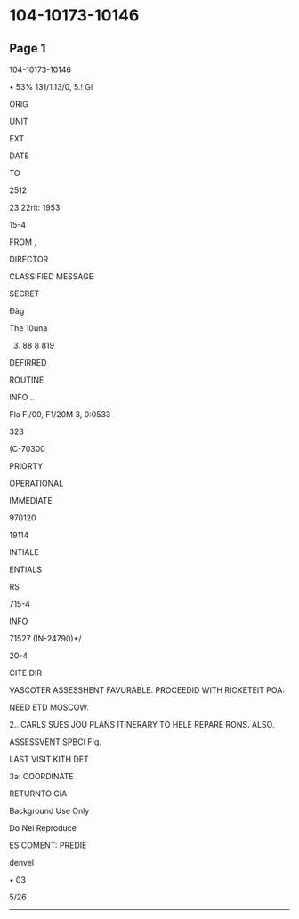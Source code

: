 # 104-10173-10146

## Page 1

104-10173-10146

• 53% 131/1.13/0, 5.! Gi

ORIG

UNIT

EXT

DATE

TO

2512

23 22rit: 1953

15-4

FROM ,

DIRECTOR

CLASSIFIED MESSAGE

SECRET

Đàg

The 10una

3. 88 8 819

DEFIRRED

ROUTINE

INFO ..

Fla Fl/00, F1/20M 3, 0:0533

323

(C-70300

PRIORTY

OPERATIONAL

IMMEDIATE

970120

19114

INTIALE

ENTIALS

RS

715-4

INFO

71527 (IN-24790)*/

20-4

CITE DIR

VASCOTER ASSESSHENT FAVURABLE. PROCEEDID WITH RICKETEIT POA:

NEED ETD MOSCOW.

2.. CARLS SUES JOU PLANS ITINERARY TO HELE REPARE RONS. ALSO.

ASSESSVENT SPBCI FIg.

LAST VISIT KITH DET

3a: COORDINATE

RETURNTO CIA

Background Use Only

Do Nei Reproduce

ES COMENT: PREDIE

denvel

• 03

5/26

---

